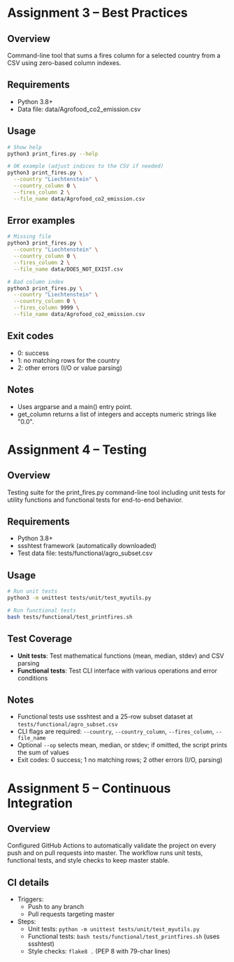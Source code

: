 # Assignment 3 – Best Practices

## Overview
Command-line tool that sums a fires column for a selected country from a CSV using zero-based column indexes.

## Requirements
- Python 3.8+
- Data file: data/Agrofood_co2_emission.csv

## Usage
```bash
# Show help
python3 print_fires.py --help

# OK example (adjust indices to the CSV if needed)
python3 print_fires.py \
  --country "Liechtenstein" \
  --country_column 0 \
  --fires_column 2 \
  --file_name data/Agrofood_co2_emission.csv
```

## Error examples
```bash
# Missing file
python3 print_fires.py \
  --country "Liechtenstein" \
  --country_column 0 \
  --fires_column 2 \
  --file_name data/DOES_NOT_EXIST.csv

# Bad column index
python3 print_fires.py \
  --country "Liechtenstein" \
  --country_column 0 \
  --fires_column 9999 \
  --file_name data/Agrofood_co2_emission.csv
```

## Exit codes
- 0: success
- 1: no matching rows for the country
- 2: other errors (I/O or value parsing)

## Notes
- Uses argparse and a main() entry point.
- get_column returns a list of integers and accepts numeric strings like "0.0".  

# Assignment 4 – Testing

## Overview
Testing suite for the print_fires.py command-line tool including unit tests for utility functions and functional tests for end-to-end behavior.

## Requirements
- Python 3.8+
- ssshtest framework (automatically downloaded)
- Test data file: tests/functional/agro_subset.csv

## Usage
```bash
# Run unit tests
python3 -m unittest tests/unit/test_myutils.py

# Run functional tests
bash tests/functional/test_printfires.sh
```

## Test Coverage
- **Unit tests**: Test mathematical functions (mean, median, stdev) and CSV parsing
- **Functional tests**: Test CLI interface with various operations and error conditions

## Notes
- Functional tests use ssshtest and a 25-row subset dataset at `tests/functional/agro_subset.csv`
- CLI flags are required: `--country`, `--country_column`, `--fires_column`, `--file_name`
- Optional `--op` selects mean, median, or stdev; if omitted, the script prints the sum of values
- Exit codes: 0 success; 1 no matching rows; 2 other errors (I/O, parsing)

# Assignment 5 – Continuous Integration

## Overview
Configured GitHub Actions to automatically validate the project on every push and on pull requests into master. The workflow runs unit tests, functional tests, and style checks to keep master stable.

## CI details
- Triggers:
  - Push to any branch
  - Pull requests targeting master
- Steps:
  - Unit tests: `python -m unittest tests/unit/test_myutils.py`
  - Functional tests: `bash tests/functional/test_printfires.sh` (uses ssshtest)
  - Style checks: `flake8 .` (PEP 8 with 79-char lines)
